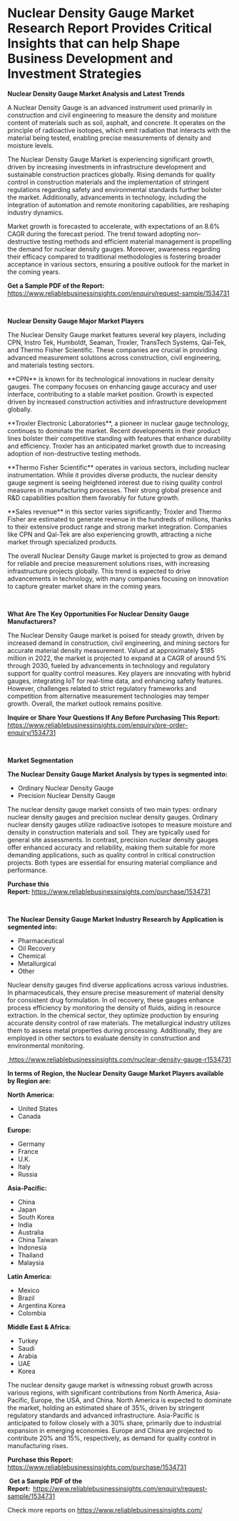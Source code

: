 <p><h1>Nuclear Density Gauge Market Research Report Provides Critical Insights that can help Shape Business Development and Investment Strategies</h1></p><p><strong>Nuclear Density Gauge Market Analysis and Latest Trends</strong></p>
<p><p>A Nuclear Density Gauge is an advanced instrument used primarily in construction and civil engineering to measure the density and moisture content of materials such as soil, asphalt, and concrete. It operates on the principle of radioactive isotopes, which emit radiation that interacts with the material being tested, enabling precise measurements of density and moisture levels.</p><p>The Nuclear Density Gauge Market is experiencing significant growth, driven by increasing investments in infrastructure development and sustainable construction practices globally. Rising demands for quality control in construction materials and the implementation of stringent regulations regarding safety and environmental standards further bolster the market. Additionally, advancements in technology, including the integration of automation and remote monitoring capabilities, are reshaping industry dynamics.</p><p>Market growth is forecasted to accelerate, with expectations of an 8.6% CAGR during the forecast period. The trend toward adopting non-destructive testing methods and efficient material management is propelling the demand for nuclear density gauges. Moreover, awareness regarding their efficacy compared to traditional methodologies is fostering broader acceptance in various sectors, ensuring a positive outlook for the market in the coming years.</p></p>
<p><strong>Get a Sample PDF of the Report:&nbsp;</strong> <a href="https://www.reliablebusinessinsights.com/enquiry/request-sample/1534731?utm_campaign=2321&utm_medium=2&utm_source=Github&utm_content=ia&utm_term=08042025&utm_id=nuclear-density-gauge">https://www.reliablebusinessinsights.com/enquiry/request-sample/1534731</a></p>
<p>&nbsp;</p>
<p><strong>Nuclear Density Gauge Major Market Players</strong></p>
<p><p>The Nuclear Density Gauge market features several key players, including CPN, Instro Tek, Humboldt, Seaman, Troxler, TransTech Systems, Qal-Tek, and Thermo Fisher Scientific. These companies are crucial in providing advanced measurement solutions across construction, civil engineering, and materials testing sectors.</p><p>**CPN** is known for its technological innovations in nuclear density gauges. The company focuses on enhancing gauge accuracy and user interface, contributing to a stable market position. Growth is expected driven by increased construction activities and infrastructure development globally.</p><p>**Troxler Electronic Laboratories**, a pioneer in nuclear gauge technology, continues to dominate the market. Recent developments in their product lines bolster their competitive standing with features that enhance durability and efficiency. Troxler has an anticipated market growth due to increasing adoption of non-destructive testing methods.</p><p>**Thermo Fisher Scientific** operates in various sectors, including nuclear instrumentation. While it provides diverse products, the nuclear density gauge segment is seeing heightened interest due to rising quality control measures in manufacturing processes. Their strong global presence and R&D capabilities position them favorably for future growth.</p><p>**Sales revenue** in this sector varies significantly; Troxler and Thermo Fisher are estimated to generate revenue in the hundreds of millions, thanks to their extensive product range and strong market integration. Companies like CPN and Qal-Tek are also experiencing growth, attracting a niche market through specialized products.</p><p>The overall Nuclear Density Gauge market is projected to grow as demand for reliable and precise measurement solutions rises, with increasing infrastructure projects globally. This trend is expected to drive advancements in technology, with many companies focusing on innovation to capture greater market share in the coming years.</p></p>
<p>&nbsp;</p>
<p><strong>What Are The Key Opportunities For Nuclear Density Gauge Manufacturers?</strong></p>
<p><p>The Nuclear Density Gauge market is poised for steady growth, driven by increased demand in construction, civil engineering, and mining sectors for accurate material density measurement. Valued at approximately $185 million in 2022, the market is projected to expand at a CAGR of around 5% through 2030, fueled by advancements in technology and regulatory support for quality control measures. Key players are innovating with hybrid gauges, integrating IoT for real-time data, and enhancing safety features. However, challenges related to strict regulatory frameworks and competition from alternative measurement technologies may temper growth. Overall, the market outlook remains positive.</p></p>
<p><strong>Inquire or Share Your Questions If Any Before Purchasing This Report:</strong> <a href="https://www.reliablebusinessinsights.com/enquiry/pre-order-enquiry/1534731?utm_campaign=2321&utm_medium=2&utm_source=Github&utm_content=ia&utm_term=08042025&utm_id=nuclear-density-gauge">https://www.reliablebusinessinsights.com/enquiry/pre-order-enquiry/1534731</a></p>
<p>&nbsp;</p>
<p><strong>Market Segmentation</strong></p>
<p><strong>The Nuclear Density Gauge Market Analysis by types is segmented into:</strong></p>
<p><ul><li>Ordinary Nuclear Density Gauge</li><li>Precision Nuclear Density Gauge</li></ul></p>
<p><p>The nuclear density gauge market consists of two main types: ordinary nuclear density gauges and precision nuclear density gauges. Ordinary nuclear density gauges utilize radioactive isotopes to measure moisture and density in construction materials and soil. They are typically used for general site assessments. In contrast, precision nuclear density gauges offer enhanced accuracy and reliability, making them suitable for more demanding applications, such as quality control in critical construction projects. Both types are essential for ensuring material compliance and performance.</p></p>
<p><strong>Purchase this Report:&nbsp;</strong><a href="https://www.reliablebusinessinsights.com/purchase/1534731?utm_campaign=2321&utm_medium=2&utm_source=Github&utm_content=ia&utm_term=08042025&utm_id=nuclear-density-gauge">https://www.reliablebusinessinsights.com/purchase/1534731</a></p>
<p>&nbsp;</p>
<p><strong>The Nuclear Density Gauge Market Industry Research by Application is segmented into:</strong></p>
<p><ul><li>Pharmaceutical</li><li>Oil Recovery</li><li>Chemical</li><li>Metallurgical</li><li>Other</li></ul></p>
<p><p>Nuclear density gauges find diverse applications across various industries. In pharmaceuticals, they ensure precise measurement of material density for consistent drug formulation. In oil recovery, these gauges enhance process efficiency by monitoring the density of fluids, aiding in resource extraction. In the chemical sector, they optimize production by ensuring accurate density control of raw materials. The metallurgical industry utilizes them to assess metal properties during processing. Additionally, they are employed in other sectors to evaluate density in construction and environmental monitoring.</p></p>
<p><a href="https://www.reliablebusinessinsights.com/nuclear-density-gauge-r1534731?utm_campaign=2321&utm_medium=2&utm_source=Github&utm_content=ia&utm_term=08042025&utm_id=nuclear-density-gauge">&nbsp;https://www.reliablebusinessinsights.com/nuclear-density-gauge-r1534731</a></p>
<p><strong>In terms of Region, the Nuclear Density Gauge Market Players available by Region are:</strong></p>
<p>
    <p> <strong> North America: </strong>
        <ul>
            <li>United States</li>
            <li>Canada</li>
        </ul>
        </p> 
    <p> <strong> Europe: </strong>
        <ul>
            <li>Germany</li>
            <li>France</li>
            <li>U.K.</li>
            <li>Italy</li>
            <li>Russia</li>
        </ul>
        </p> 
    <p> <strong> Asia-Pacific: </strong>
        <ul>
            <li>China</li>
            <li>Japan</li>
            <li>South Korea</li>
            <li>India</li>
            <li>Australia</li>
            <li>China Taiwan</li>
            <li>Indonesia</li>
            <li>Thailand</li>
            <li>Malaysia</li>
        </ul>
        </p> 
    <p> <strong> Latin America: </strong>
        <ul>
            <li>Mexico</li>
            <li>Brazil</li>
            <li>Argentina Korea</li>
            <li>Colombia</li>
        </ul>
        </p> 
    <p> <strong> Middle East & Africa: </strong>
        <ul>
            <li>Turkey</li>
            <li>Saudi</li>
            <li>Arabia</li>
            <li>UAE</li>
            <li>Korea</li>
        </ul>
    </p>
    </p>
<p><p>The nuclear density gauge market is witnessing robust growth across various regions, with significant contributions from North America, Asia-Pacific, Europe, the USA, and China. North America is expected to dominate the market, holding an estimated share of 35%, driven by stringent regulatory standards and advanced infrastructure. Asia-Pacific is anticipated to follow closely with a 30% share, primarily due to industrial expansion in emerging economies. Europe and China are projected to contribute 20% and 15%, respectively, as demand for quality control in manufacturing rises.</p></p>
<p><strong>Purchase this Report: </strong><a href="https://www.reliablebusinessinsights.com/purchase/1534731?utm_campaign=2321&utm_medium=2&utm_source=Github&utm_content=ia&utm_term=08042025&utm_id=nuclear-density-gauge">https://www.reliablebusinessinsights.com/purchase/1534731</a></p>
<p>&nbsp;<strong>Get a Sample PDF of the Report:&nbsp;&nbsp;</strong><a href="https://www.reliablebusinessinsights.com/enquiry/request-sample/1534731?utm_campaign=2321&utm_medium=2&utm_source=Github&utm_content=ia&utm_term=08042025&utm_id=nuclear-density-gauge">https://www.reliablebusinessinsights.com/enquiry/request-sample/1534731</a></p>
<p><strong></strong></p>
<p>Check more reports on <a href="https://www.reliablebusinessinsights.com/?utm_campaign=2321&utm_medium=2&utm_source=Github&utm_content=ia&utm_term=08042025&utm_id=nuclear-density-gauge">https://www.reliablebusinessinsights.com/</a></p>